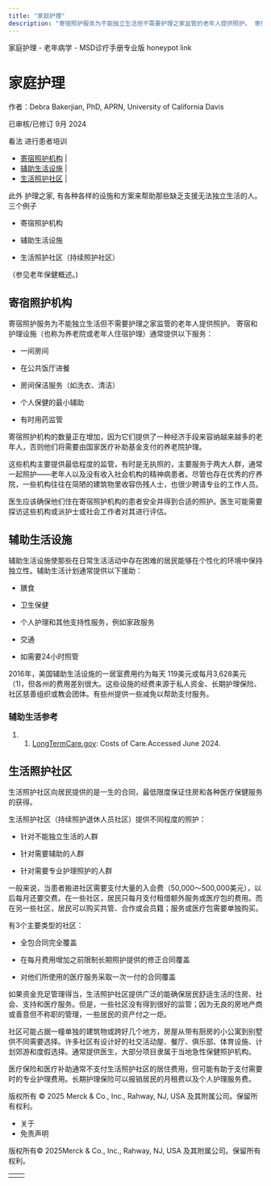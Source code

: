 ```yaml
---
title: "家庭护理"
description: "寄宿照护服务为不能独立生活但不需要护理之家监管的老年人提供照护。 寄宿和护理设施（也称为养老院或老年人住宿护理）通常提供以下服务："
---
```


﻿家庭护理 \- 老年病学 \- MSD诊疗手册专业版 honeypot link

# 家庭护理

作者：Debra Bakerjian, PhD, APRN, University of California Davis

已审核/已修订 9月 2024

看法 进行患者培训

- [寄宿照护机构](#寄宿照护机构_v37717756_zh) \|
- [辅助生活设施](#辅助生活设施_v37717773_zh) \|
- [生活照护社区](#生活照护社区_v37717789_zh) \|

此外 护理之家, 有各种各样的设施和方案来帮助那些缺乏支援无法独立生活的人。三个例子

- 寄宿照护机构

- 辅助生活设施

- 生活照护社区（持续照护社区）


（参见老年保健概述。)

## 寄宿照护机构

寄宿照护服务为不能独立生活但不需要护理之家监管的老年人提供照护。 寄宿和护理设施（也称为养老院或老年人住宿护理）通常提供以下服务：

- 一间房间

- 在公共饭厅进餐

- 房间保洁服务（如洗衣、清洁）

- 个人保健的最小辅助

- 有时用药监管


寄宿照护机构的数量正在增加，因为它们提供了一种经济手段来容纳越来越多的老年人，否则他们将需要由国家医疗补助基金支付的养老院护理。

这些机构主要提供最低程度的监管，有时是无执照的，主要服务于两大人群，通常一起照护——老年人以及没有收入社会机构的精神病患者。尽管也存在优秀的疗养院，一些机构往往在简陋的建筑物里收容伤残人士，也很少聘请专业的工作人员。

医生应该确保他们住在寄宿照护机构的患者安全并得到合适的照护。医生可能需要探访这些机构或派护士或社会工作者对其进行评估。

## 辅助生活设施

辅助生活设施使那些在日常生活活动中存在困难的居民能够在个性化的环境中保持独立性。辅助生活计划通常提供以下援助：

- 膳食

- 卫生保健

- 个人护理和其他支持性服务，例如家政服务

- 交通

- 如需要24小时照管


2016年，美国辅助生活设施的一居室费用约为每天 119美元或每月3,628美元（1)，但各州的费用差别很大。这些设施的经费来源于私人资金、长期护理保险、社区慈善组织或教会团体。有些州提供一些减免以帮助支付服务。

### 辅助生活参考

1. 1. [LongTermCare.gov](https://acl.gov/ltc): Costs of Care.Accessed June 2024.


## 生活照护社区

生活照护社区向居民提供的是一生的合同，最低限度保证住房和各种医疗保健服务的获得。

生活照护社区（持续照护退休人员社区）提供不同程度的照护：

- 针对不能独立生活的人群

- 针对需要辅助的人群

- 针对需要专业护理照护的人群


一般来说，当患者搬进社区需要支付大量的入会费（50,000～500,000美元），以后每月还要交费。在一些社区，居民只每月支付租借额外服务或医疗包的费用。而在另一些社区，居民可以购买共管、合作或会员籍；服务或医疗包需要单独购买。

有3个主要类型的社区：

- 全包合同完全覆盖

- 在每月费用增加之前限制长期照护提供的修正合同覆盖

- 对他们所使用的医疗服务采取一次一付的合同覆盖


如果资金充足管理得当，生活照护社区提供广泛的能确保居民舒适生活的住房、社会、支持和医疗服务。但是，一些社区没有得到很好的监管；因为无良的房地产商或善意但不称职的管理，一些居民的资产付之一炬。

社区可能占据一幢单独的建筑物或跨好几个地方，房屋从带有厨房的小公寓到别墅供不同需要选择。许多社区有设计好的社交活动屋、餐厅、俱乐部、体育设施、计划郊游和度假选择。通常提供医生，大部分项目隶属于当地急性保健照护机构。

医疗保险和医疗补助通常不支付生活照护社区的居住费用，但可能有助于支付需要时的专业护理费用。长期护理保险可以报销居民的月租费以及个人护理服务费。



版权所有 © 2025
Merck & Co., Inc., Rahway, NJ, USA 及其附属公司。保留所有权利。

- 关于
- 免责声明

版权所有© 2025Merck & Co., Inc., Rahway, NJ, USA 及其附属公司。保留所有权利。

|     |     |
| --- | --- |
|  |  |